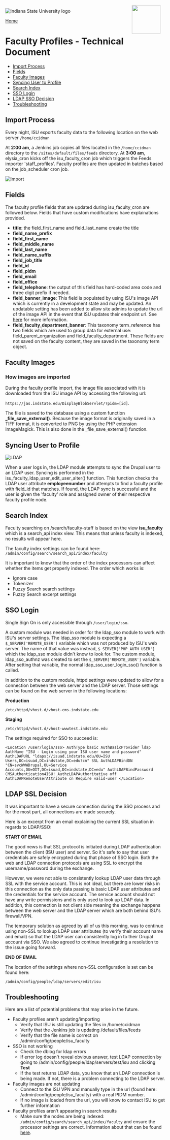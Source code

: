 <img class="logo" src="../../global_assets/images/IXM-Transparent-Vertical.jpg" style="float:right; margin:-10px 15px 0 0;" height="90" />
<img class="logo" src="../assets/images/isu_logo.png" alt="Indiana State University logo" />

<a href="index.html">Home</a>

# Faculty Profiles - Technical Document

* [Import Process](#import-process)
* [Fields](#fields)
* [Faculty Images](#faculty-images)
* [Syncing User to Profile](#syncing-user-to-profile)
* [Search Index](#search-index)
* [SSO Login](#sso-login)
* [LDAP SSO Decision](#ldap-sso-decision)
* [Troubleshooting](#troubleshooting)

## Import Process

Every night, ISU exports faculty data to the following location on the web server `/home/ccidman`

At **2:00 am**, a Jenkins job copies all files located in the `/home/ccidman` directory to the `/sites/default/files/feeds` directory. At **3:00 am**, elysia_cron kicks off the isu_faculty_cron job which triggers the Feeds importer 'staff_profiles'. Faculty profiles are then updated in batches based on the job_scheduler cron job.

![Import](../assets/images/FacultyImport.png "Faculty Import")

## Fields


The faculty profile fields that are updated during isu_faculty_cron are followed below. Fields that have custom modifications have explainations provided.

* **title**: the field_first_name and field_last_name create the title
* **field_name_prefix**
* **field_first_name**
* **field_middle_name**
* **field_last_name**
* **field_name_suffix**
* **field_job_title**
* **field_id**
* **field_pidm**
* **field_email**
* **field_office**
* **field_telephone**: the output of this field has hard-coded area code and three digit prefix if needed.
* **field_banner_image**: This field is populated by using ISU's image API which is currently in a development state and may be updated. An updatable setting has been added to allow site admins to update the url of the image API in the event that ISU updates their endpoint url. See [here](#faculty-images) for more information.
* **field_faculty_department_banner**: This taxonomy term_reference has two fields which are used to group data for external use: field_parent_organization and field_faculty_department. These fields are not saved on the faculty content, they are saved in the taxonomy term object.

## Faculty Images

### How images are imported
During the faculty profile import, the image file associated with it is downloaded from the ISU image API by accessing the following url:

`https://jas.indstate.edu/DisplayBlobServlet/?pidm=[id]`.

The file is saved to the database using a custom function **_file_save_external()**. Because the image format is originally saved in a TIFF format, it is converted to PNG by using the PHP extension ImageMagick. This is also done in the _file_save_external() function.

## Syncing User to Profile

![LDAP](../assets/images/FacultyLDAPLogin.png "LDAP")

When a user logs in, the LDAP module attempts to sync the Drupal user to an LDAP user. Syncing is performed in the isu_faculty_ldap_user_edit_user_alter() function. This function checks the LDAP user attribute **employeenumber** and attempts to find a faculty profile with field_id that matches. If found, the LDAP sync is successful and the user is given the 'faculty' role and assigned owner of their respective faculty profile node.

## Search Index

Faculty searching on /search/faculty-staff is based on the view **isu_faculty** which is a search_api index view. This means that unless faculty is indexed, no results will appear here.

The faculty index settings can be found here: 
`/admin/config/search/search_api/index/faculty`

It is important to know that the order of the index processors can affect whether the items get properly indexed. The order which works is:
* Ignore case
* Tokenizer
* Fuzzy Search search settings
* Fuzzy Search excerpt settings

## SSO Login

Single Sign On is only accessible through `/user/login/sso`.

A custom module was needed in order for the ldap_sso module to  work with ISU's server settings. The ldap_sso module is expecting a `$_SERVER['REMOTE_USER']` variable which was not produced by ISU's web server. The name of that value was instead, `$_SERVER['PHP_AUTH_USER']` which the ldap_sso module didn't know to look for. The custom module, ldap_sso_authnz was created to set the `$_SERVER['REMOTE_USER']` variable. After setting that variable, the normal ldap_sso_user_login_sso() function is called.

In addition to the custom module, httpd settings were updated to allow for a connection between the web server and the LDAP server. Those settings can be found on the web server in the following locations: 

**Production**

`/etc/httpd/vhost.d/vhost-cms.indstate.edu `

**Staging**

`/etc/httpd/vhost.d/vhost-wwwtest.indstate.edu `

The settings required for SSO to succeed is:

`<Location /user/login/sso>
    AuthType basic
    AuthBasicProvider ldap
    AuthName "ISU - Login using your ISU user name and password"
    AuthLDAPURL "ldaps://isuad.indstate.edu/OU=ISU Users,DC=isuad,DC=indstate,DC=edu?cn" SSL
    AuthLDAPBindDN "CN=svcWWWDrupal,OU=Service Accounts,OU=OIT,DC=isuad,DC=indstate,DC=edu"
    AuthLDAPBindPassword CMSAuthentication4ISU!
    AuthzLDAPAuthoritative off
    AuthLDAPRemoteUserAttribute cn
    Require valid-user
  </Location>`

## LDAP SSL Decision

It was important to have a secure connection during the SSO process and for the most part, all connections are made securely. 

Here is an excerpt from an email explaining the current SSL situation in regards to LDAP/SSO:

**START OF EMAIL**

The good news is that SSL protocol is initiated during LDAP authentication between the client (ISU user) and server. So it's safe to say that user credentials are safely encrypted during that phase of SSO login. Both the web and LDAP connection protocols are using SSL to encrypt the username/password during the exchange.

However, we were not able to consistently lookup LDAP user data through SSL with the service account. This is not ideal, but there are lower risks in this connection as the only data passing is basic LDAP user attributes and the credentials for the service account.  The service account should not have any write permissions and is only used to look up LDAP data. In addition, this connection is not client side meaning the exchange happens between the web server and the LDAP server which are both behind ISU's firewall/VPN.  

The temporary solution as agreed by all of us this morning, was to continue using non-SSL to lookup LDAP user attributes (to verify their account name and email) so that the LDAP user can consistently log in to their Drupal account via SSO. We also agreed to continue investigating a resolution to the issue going forward.

**END OF EMAIL**

The location of the settings where non-SSL configuration is set can be found here:

 `/admin/config/people/ldap/servers/edit/isu`

## Troubleshooting
Here are a list of potential problems that may arise in the future.

* Faculty profiles aren't updating/importing
	* Verify that ISU is still updating the files in /home/ccidman
	* Verify that the Jenkins job is updating /default/files/feeds
	* Verify that the file name is correct on /admin/config/people/isu_faculty
* SSO is not working
	* Check the dblog for ldap errors	 	
	* If error log doesn't reveal obvious answer, test LDAP connection by going to /admin/config/people/ldap/servers/test/isu and clicking **Test** 
	* If the test returns LDAP data, you know that an LDAP connection is being made. If not, there is a problem connecting to the LDAP server.
* Faculty images are not updating
	* Connect to the ISU VPN and manually type in the url (found here: /admin/config/people/isu_faculty) with a real PIDM number. 
	* If no image is loaded from the url, you will know to contact ISU to get further information
* Faculty profiles aren't appearing in search results
	* Make sure the nodes are being indexed: `/admin/config/search/search_api/index/faculty` and ensure the processor settings are correct. Information about that can be found [here](#search-index).
